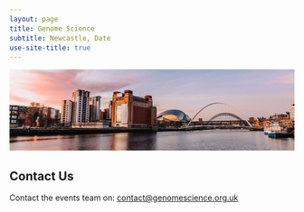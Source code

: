 ```yaml
---
layout: page
title: Genome Science
subtitle: Newcastle, Date
use-site-title: true
---
```


![newcastle-gateshead-quayside](https://github.com/genomescience-org-uk/website/blob/master/assets/img/newcastle-gateshead-quayside.jpg?raw=true)

## Contact Us 

Contact the events team on: [contact@genomescience.org.uk](mailto:contact@genomescience.org.uk)

